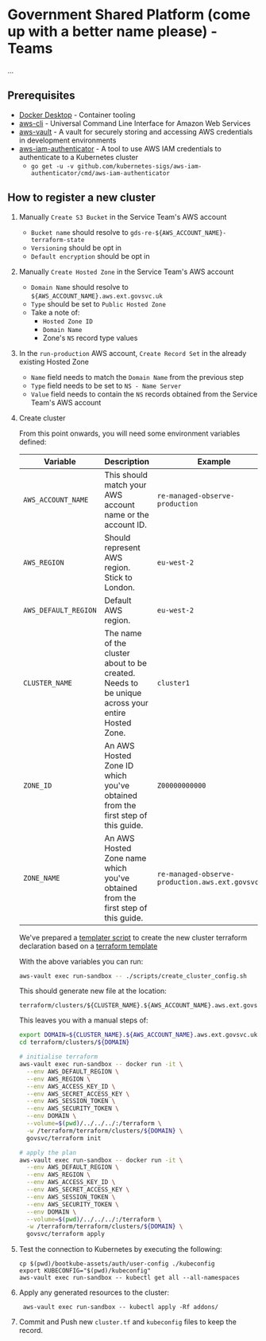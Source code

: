 # Government Shared Platform (come up with a better name please) - Teams

...

## Prerequisites

- [Docker Desktop](https://docs.docker.com/install/#supported-platforms) - Container tooling
- [aws-cli](https://github.com/aws/aws-cli) - Universal Command Line Interface for Amazon Web Services
- [aws-vault](https://github.com/99designs/aws-vault) - A vault for securely storing and accessing AWS credentials in development environments
- [aws-iam-authenticator](https://github.com/kubernetes-sigs/aws-iam-authenticator) - A tool to use AWS IAM credentials to authenticate to a Kubernetes cluster
  - `go get -u -v github.com/kubernetes-sigs/aws-iam-authenticator/cmd/aws-iam-authenticator`

## How to register a new cluster

1. Manually `Create S3 Bucket` in the Service Team's AWS account
    * `Bucket name` should resolve to
      `gds-re-${AWS_ACCOUNT_NAME}-terraform-state`
    * `Versioning` should be opt in
    * `Default encryption` should be opt in
1. Manually `Create Hosted Zone` in the Service Team's AWS account
    * `Domain Name` should resolve to
      `${AWS_ACCOUNT_NAME}.aws.ext.govsvc.uk`
    * `Type` should be set to `Public Hosted Zone`
    * Take a note of:
        * `Hosted Zone ID`
        * `Domain Name`
        * Zone's `NS` record type values
1. In the `run-production` AWS account, `Create Record Set` in the already
   existing Hosted Zone
   * `Name` field needs to match the `Domain Name` from the previous step
   * `Type` field needs to be set to `NS - Name Server`
   * `Value` field needs to contain the `NS` records obtained from the Service
     Team's AWS account
1. Create cluster

    From this point onwards, you will need some environment variables defined:

    | Variable | Description | Example |
    |---|---|---|
    | `AWS_ACCOUNT_NAME` | This should match your AWS account name or the account ID. | `re-managed-observe-production` |
    | `AWS_REGION` | Should represent AWS region. Stick to London. | `eu-west-2` |
    | `AWS_DEFAULT_REGION` | Default AWS region. | `eu-west-2` |
    | `CLUSTER_NAME` | The name of the cluster about to be created. Needs to be unique across your entire Hosted Zone. | `cluster1` |
    | `ZONE_ID` | An AWS Hosted Zone ID which you've obtained from the first step of this guide. | `Z00000000000` |
    | `ZONE_NAME` | An AWS Hosted Zone name which you've obtained from the first step of this guide. | `re-managed-observe-production.aws.ext.govsvc.uk` |

    We've prepared a [templater script](https://github.com/alphagov/gsp-teams/blob/master/scripts/create_cluster_config.sh) to create the new cluster terraform declaration based on a [terraform template](https://github.com/alphagov/gsp-teams/blob/master/terraform/templates/cluster.tf)

    With the above variables you can run:

    ```sh
    aws-vault exec run-sandbox -- ./scripts/create_cluster_config.sh
    ```

    This should generate new file at the location:

    ```
    terraform/clusters/${CLUSTER_NAME}.${AWS_ACCOUNT_NAME}.aws.ext.govsvc.uk/cluster.tf
    ```

    This leaves you with a manual steps of:

    ```sh
    export DOMAIN=${CLUSTER_NAME}.${AWS_ACCOUNT_NAME}.aws.ext.govsvc.uk
    cd terraform/clusters/${DOMAIN}

    # initialise terraform
    aws-vault exec run-sandbox -- docker run -it \
      --env AWS_DEFAULT_REGION \
      --env AWS_REGION \
      --env AWS_ACCESS_KEY_ID \
      --env AWS_SECRET_ACCESS_KEY \
      --env AWS_SESSION_TOKEN \
      --env AWS_SECURITY_TOKEN \
      --env DOMAIN \
      --volume=$(pwd)/../../../:/terraform \
      -w /terraform/terraform/clusters/${DOMAIN} \
      govsvc/terraform init

    # apply the plan
    aws-vault exec run-sandbox -- docker run -it \
      --env AWS_DEFAULT_REGION \
      --env AWS_REGION \
      --env AWS_ACCESS_KEY_ID \
      --env AWS_SECRET_ACCESS_KEY \
      --env AWS_SESSION_TOKEN \
      --env AWS_SECURITY_TOKEN \
      --env DOMAIN \
      --volume=$(pwd)/../../../:/terraform \
      -w /terraform/terraform/clusters/${DOMAIN} \
      govsvc/terraform apply
    ```

1. Test the connection to Kubernetes by executing the following:
    ```
    cp $(pwd)/bootkube-assets/auth/user-config ./kubeconfig
    export KUBECONFIG="$(pwd)/kubeconfig"
    aws-vault exec run-sandbox -- kubectl get all --all-namespaces
    ```

1. Apply any generated resources to the cluster:
   ```
    aws-vault exec run-sandbox -- kubectl apply -Rf addons/
   ```

1. Commit and Push new `cluster.tf` and `kubeconfig` files to keep the record.
